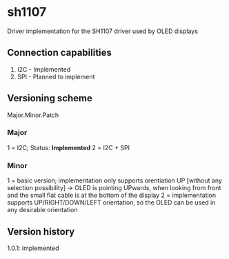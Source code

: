 # sh1107
Driver implementation for the SH1107 driver used by OLED displays

## Connection capabilities
1. I2C - Implemented
2. SPI - Planned to implement

## Versioning scheme
Major.Minor.Patch
### Major
1 = I2C; Status: **Implemented**
2 = I2C + SPI

### Minor
1 = basic version; implementation only supports orentiation UP [without any selection possibility] -> OLED is pointing UPwards, when looking from front and the small flat cable is at the bottom of the display
2 = implementation supports UP/RIGHT/DOWN/LEFT orientation, so the OLED can be used in any desirable orientation

## Version history
1.0.1: implemented
